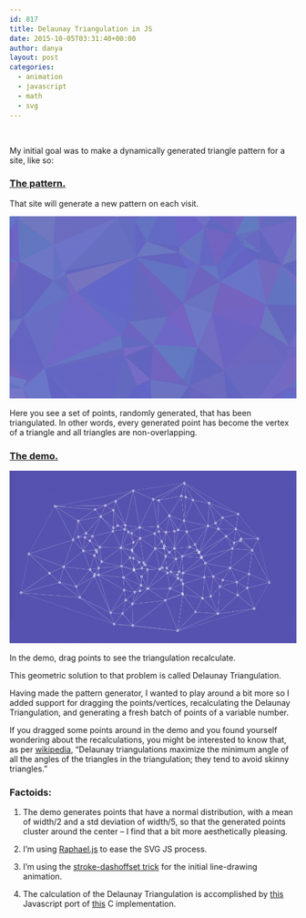 ```yaml
---
id: 817
title: Delaunay Triangulation in JS
date: 2015-10-05T03:31:40+00:00
author: danya
layout: post
categories:
  - animation
  - javascript
  - math
  - svg
---
```

<div>
  &nbsp;
</div>

My initial goal was to make a dynamically generated triangle pattern for a site, like so:

### <a href='https://danyalette.com/delaunay/basic.html'  target="_blank">The pattern.</a>

That site will generate a new pattern on each visit.

<a href='https://danyalette.com/delaunay/basic.html' target="_blank"><img style='width:100%' src="/assets/images/uploads/2015/10/Screen-Shot-2015-10-04-at-9.38.43-PM-1024x596.png" width="550" height="320" class="alignnone size-large wp-image-820" /></a>

Here you see a set of points, randomly generated, that has been triangulated. In other words, every generated point has become the vertex of a triangle and all triangles are non-overlapping.

### <a href='https://danyalette.com/delaunay'  target="_blank">The demo.</a>

<a href='https://danyalette.com/delaunay' target="_blank"><img class="alignnone size-large wp-image-818" style="width:100%" src="/assets/images/uploads/2015/10/Screen-Shot-2015-10-04-at-9.32.01-PM-1024x565.png" width="550" height="303" /></a>

In the demo, drag points to see the triangulation recalculate.

<!--more-->

This geometric solution to that problem is called Delaunay Triangulation.

Having made the pattern generator, I wanted to play around a bit more so I added support for dragging the points/vertices, recalculating the Delaunay Triangulation, and generating a fresh batch of points of a variable number.

If you dragged some points around in the demo and you found yourself wondering about the recalculations, you might be interested to know that, as per <a href="https://en.wikipedia.org/wiki/Delaunay_triangulation" target="_blank">wikipedia</a>, &#8220;Delaunay triangulations maximize the minimum angle of all the angles of the triangles in the triangulation; they tend to avoid skinny triangles.&#8221;

### Factoids:

1. The demo generates points that have a normal distribution, with a mean of width/2 and a std deviation of width/5, so that the generated points cluster around the center &#8211; I find that a bit more aesthetically pleasing.

2. I&#8217;m using <a href='http://raphaeljs.com/' target='_blank'>Raphael.js</a> to ease the SVG JS process.

3. I&#8217;m using the <a href='https://jakearchibald.com/2013/animated-line-drawing-svg/' target="_blank">stroke-dashoffset trick</a> for the initial line-drawing animation.

4. The calculation of the Delaunay Triangulation is accomplished by <a href='https://github.com/ironwallaby/delaunay' target='_blank'>this</a> Javascript port of <a href='http://paulbourke.net/papers/triangulate/' target='_blank'>this</a> C implementation.
